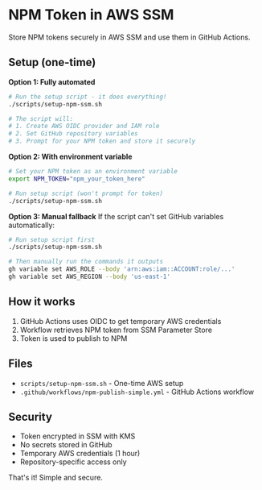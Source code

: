 # NPM Token in AWS SSM

Store NPM tokens securely in AWS SSM and use them in GitHub Actions.

## Setup (one-time)

**Option 1: Fully automated**
```bash
# Run the setup script - it does everything!
./scripts/setup-npm-ssm.sh

# The script will:
# 1. Create AWS OIDC provider and IAM role
# 2. Set GitHub repository variables 
# 3. Prompt for your NPM token and store it securely
```

**Option 2: With environment variable**
```bash
# Set your NPM token as an environment variable
export NPM_TOKEN="npm_your_token_here"

# Run setup script (won't prompt for token)
./scripts/setup-npm-ssm.sh
```

**Option 3: Manual fallback**
If the script can't set GitHub variables automatically:
```bash
# Run setup script first
./scripts/setup-npm-ssm.sh

# Then manually run the commands it outputs
gh variable set AWS_ROLE --body 'arn:aws:iam::ACCOUNT:role/...'
gh variable set AWS_REGION --body 'us-east-1'
```

## How it works

1. GitHub Actions uses OIDC to get temporary AWS credentials
2. Workflow retrieves NPM token from SSM Parameter Store
3. Token is used to publish to NPM

## Files

- `scripts/setup-npm-ssm.sh` - One-time AWS setup
- `.github/workflows/npm-publish-simple.yml` - GitHub Actions workflow

## Security

- Token encrypted in SSM with KMS
- No secrets stored in GitHub
- Temporary AWS credentials (1 hour)
- Repository-specific access only

That's it! Simple and secure.